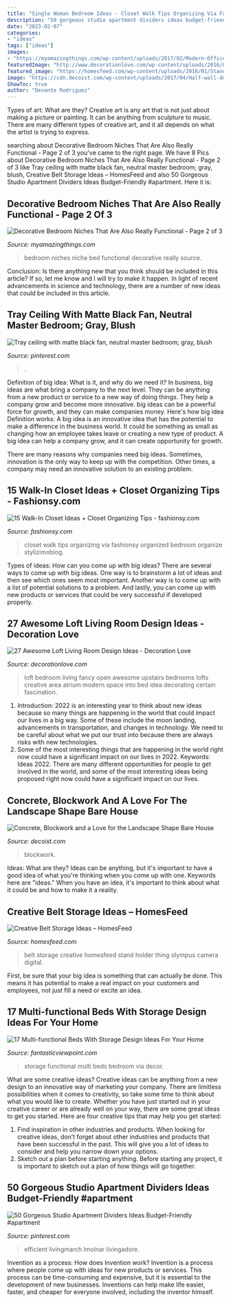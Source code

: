 ```yaml
---
title: "Single Woman Bedroom Ideas - Closet Walk Tips Organizing Via Fashionsy Organized Bedroom Organize Stylizimoblog"
description: "50 gorgeous studio apartment dividers ideas budget-friendly #apartment"
date: "2023-02-07"
categories:
- "ideas"
tags: ["ideas"]
images:
- "https://myamazingthings.com/wp-content/uploads/2017/02/Modern-Office-Furniture-Boca-Raton-Bedroom-Contemporary-with-accent-wall-bed-niche.jpg"
featuredImage: "http://www.decorationlove.com/wp-content/uploads/2016/09/Open-Loft-Bedroom-Ideas.jpg"
featured_image: "https://homesfeed.com/wp-content/uploads/2016/01/Stand-Belt-Holder-For-Belt-Storage-Ideas.jpeg"
image: "https://cdn.decoist.com/wp-content/uploads/2017/04/Half-wall-delineates-the-bedroom-from-the-master-bath.jpg"
ShowToc: true
author: "Devonte Rodriguez"
---
```



Types of art: What are they?
Creative art is any art that is not just about making a picture or painting. It can be anything from sculpture to music. There are many different types of creative art, and it all depends on what the artist is trying to express.

	

		
searching about Decorative Bedroom Niches That Are Also Really Functional - Page 2 of 3 you've came to the right page. We have 8 Pics about Decorative Bedroom Niches That Are Also Really Functional - Page 2 of 3 like Tray ceiling with matte black fan, neutral master bedroom; gray, blush, Creative Belt Storage Ideas – HomesFeed and also 50 Gorgeous Studio Apartment Dividers Ideas Budget-Friendly #apartment. Here it is:
		
    
## Decorative Bedroom Niches That Are Also Really Functional - Page 2 Of 3

<img loading=lazy src="https://myamazingthings.com/wp-content/uploads/2017/02/Modern-Office-Furniture-Boca-Raton-Bedroom-Contemporary-with-accent-wall-bed-niche.jpg" onerror="this.onerror=null;this.src='https://tse1.mm.bing.net/th?id=OIP.ldY9y6c7L3UIhsoR4lNgCgHaE_&amp;pid=15.1';" alt="Decorative Bedroom Niches That Are Also Really Functional - Page 2 of 3">

_Source: myamazingthings.com_

>bedroom niches niche bed functional decorative really source. 

	

Conclusion: Is there anything new that you think should be included in this article? If so, let me know and I will try to make it happen.
In light of recent advancements in science and technology, there are a number of new ideas that could be included in this article.

    
## Tray Ceiling With Matte Black Fan, Neutral Master Bedroom; Gray, Blush

<img loading=lazy src="https://i.pinimg.com/736x/28/ea/ab/28eaabd4afc1cb6e01c56177c64e0436.jpg" onerror="this.onerror=null;this.src='https://tse4.mm.bing.net/th?id=OIP.rkg6xnJB0WLqPP3Mne4ydAHaJ3&amp;pid=15.1';" alt="Tray ceiling with matte black fan, neutral master bedroom; gray, blush">

_Source: pinterest.com_

>. 

	

Definition of big idea: What is it, and why do we need it?
In business, big ideas are what bring a company to the next level. They can be anything from a new product or service to a new way of doing things. They help a company grow and become more innovative. big ideas can be a powerful force for growth, and they can make companies money.
Here's how big idea Definition works: 
A big idea is an innovative idea that has the potential to make a difference in the business world. It could be something as small as changing how an employee takes leave or creating a new type of product. A big idea can help a company grow, and it can create opportunity for growth. 

There are many reasons why companies need big ideas. Sometimes, innovation is the only way to keep up with the competition. Other times, a company may need an innovative solution to an existing problem.

    
## 15 Walk-In Closet Ideas + Closet Organizing Tips - Fashionsy.com

<img loading=lazy src="https://fashionsy.com/wp-content/uploads/2016/01/Walk-in-closet-630x945.png" onerror="this.onerror=null;this.src='https://tse2.mm.bing.net/th?id=OIP.ctKKK7Tz9casWVaCNMsT8AHaLH&amp;pid=15.1';" alt="15 Walk-In Closet Ideas + Closet Organizing Tips - fashionsy.com">

_Source: fashionsy.com_

>closet walk tips organizing via fashionsy organized bedroom organize stylizimoblog. 

	

Types of ideas: How can you come up with big ideas?
There are several ways to come up with big ideas. One way is to brainstorm a lot of ideas and then see which ones seem most important. Another way is to come up with a list of potential solutions to a problem. And lastly, you can come up with new products or services that could be very successful if developed properly.

    
## 27 Awesome Loft Living Room Design Ideas - Decoration Love

<img loading=lazy src="http://www.decorationlove.com/wp-content/uploads/2016/09/Open-Loft-Bedroom-Ideas.jpg" onerror="this.onerror=null;this.src='https://tse2.mm.bing.net/th?id=OIP.mcs-vLHelzS_aIs36tx6gwHaKo&amp;pid=15.1';" alt="27 Awesome Loft Living Room Design Ideas - Decoration Love">

_Source: decorationlove.com_

>loft bedroom living fancy open awesome upstairs bedrooms lofts creative area atrium modern space into bed idea decorating certain fascination. 

	

1) Introduction: 2022 is an interesting year to think about new ideas because so many things are happening in the world that could impact our lives in a big way. Some of these include the moon landing, advancements in transportation, and changes in technology. We need to be careful about what we put our trust into because there are always risks with new technologies.
2) Some of the most interesting things that are happening in the world right now could have a significant impact on our lives in 2022. Keywords: Ideas 2022. There are many different opportunities for people to get involved in the world, and some of the most interesting ideas being proposed right now could have a significant impact on our lives.

    
## Concrete, Blockwork And A Love For The Landscape Shape Bare House

<img loading=lazy src="https://cdn.decoist.com/wp-content/uploads/2017/04/Half-wall-delineates-the-bedroom-from-the-master-bath.jpg" onerror="this.onerror=null;this.src='https://tse3.mm.bing.net/th?id=OIP.fCkFC4eufuADU1sOxaNS5AHaKw&amp;pid=15.1';" alt="Concrete, Blockwork and a Love for the Landscape Shape Bare House">

_Source: decoist.com_

>blockwork. 

	

Ideas: What are they?
Ideas can be anything, but it's important to have a good idea of what you're thinking when you come up with one. Keywords here are "ideas." When you have an idea, it's important to think about what it could be and how to make it a reality.

    
## Creative Belt Storage Ideas – HomesFeed

<img loading=lazy src="https://homesfeed.com/wp-content/uploads/2016/01/Stand-Belt-Holder-For-Belt-Storage-Ideas.jpeg" onerror="this.onerror=null;this.src='https://tse1.mm.bing.net/th?id=OIP.0rRUPtXVrYdhcck8AyIESwHaLL&amp;pid=15.1';" alt="Creative Belt Storage Ideas – HomesFeed">

_Source: homesfeed.com_

>belt storage creative homesfeed stand holder thing olympus camera digital. 

	

First, be sure that your big idea is something that can actually be done. This means it has potential to make a real impact on your customers and employees, not just fill a need or excite an idea.

    
## 17 Multi-functional Beds With Storage Design Ideas For Your Home

<img loading=lazy src="http://www.fantasticviewpoint.com/wp-content/uploads/2015/09/white-headboard-storage-shelves-white-wooden-bedside-tables.jpg" onerror="this.onerror=null;this.src='https://tse3.mm.bing.net/th?id=OIP.jrsiSoR77roE08wGCojYRgHaLK&amp;pid=15.1';" alt="17 Multi-functional Beds With Storage Design Ideas For Your Home">

_Source: fantasticviewpoint.com_

>storage functional multi beds bedroom via decor. 

	

What are some creative ideas?
Creative ideas can be anything from a new design to an innovative way of marketing your company. There are limitless possibilities when it comes to creativity, so take some time to think about what you would like to create. Whether you have just started out in your creative career or are already well on your way, there are some great ideas to get you started. Here are four creative tips that may help you get started: 
1. Find inspiration in other industries and products. When looking for creative ideas, don’t forget about other industries and products that have been successful in the past. This will give you a lot of ideas to consider and help you narrow down your options. 
2. Sketch out a plan before starting anything. Before starting any project, it is important to sketch out a plan of how things will go together.

    
## 50 Gorgeous Studio Apartment Dividers Ideas Budget-Friendly #apartment

<img loading=lazy src="https://i.pinimg.com/736x/a4/ae/72/a4ae72b41d5859d1582e7b5f338198cb.jpg" onerror="this.onerror=null;this.src='https://tse2.mm.bing.net/th?id=OIP.c32fBlEQWiNgEGn_5hWtGAHaJ3&amp;pid=15.1';" alt="50 Gorgeous Studio Apartment Dividers Ideas Budget-Friendly #apartment">

_Source: pinterest.com_

>efficient livingmarch lmolnar livingadore. 

	

Invention as a process: How does Invention work?
Invention is a process where people come up with ideas for new products or services. This process can be time-consuming and expensive, but it is essential to the development of new businesses. Inventions can help make life easier, faster, and cheaper for everyone involved, including the inventor himself.

